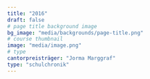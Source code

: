 ```yaml
---
title: "2016"
draft: false
# page title background image
bg_image: "media/backgrounds/page-title.png"
# course thumbnail
image: "media/image.png"
# type
cantorpreisträger: "Jorma Marggraf"
type: "schulchronik"
---
```

